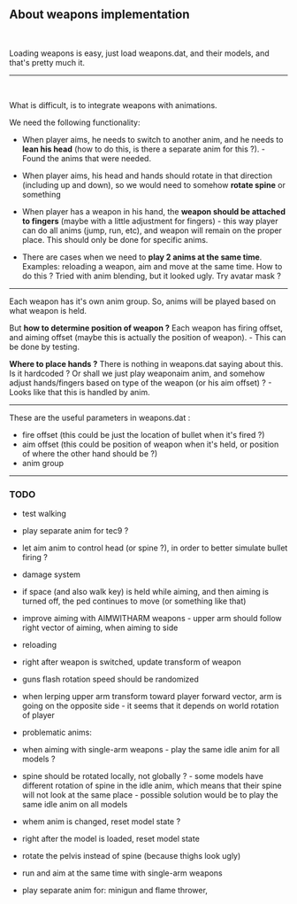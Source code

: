 
## About weapons implementation
<br>


Loading weapons is easy, just load weapons.dat, and their models, and that's pretty much it.
<br>


***
<br>


What is difficult, is to integrate weapons with animations.

We need the following functionality:

- When player aims, he needs to switch to another anim, and he needs to **lean his head** (how to do this, is there a separate anim for this ?). - Found the anims that were needed.

- When player aims, his head and hands should rotate in that direction (including up and down), so we would need to somehow **rotate spine** or something

- When player has a weapon in his hand, the **weapon should be attached to fingers** (maybe with a little adjustment for fingers) - this way player can do all anims (jump, run, etc), and weapon will remain on the proper place. This should only be done for specific anims.

- There are cases when we need to **play 2 anims at the same time**. Examples: reloading a weapon, aim and move at the same time. How to do this ? Tried with anim blending, but it looked ugly. Try avatar mask ?


***

Each weapon has it's own anim group. So, anims will be played based on what weapon is held.

But **how to determine position of weapon ?** Each weapon has firing offset, and aiming offset (maybe this is actually the position of weapon). - This can be done by testing.

**Where to place hands ?** There is nothing in weapons.dat saying about this. Is it hardcoded ? Or shall we just play weaponaim anim, and somehow adjust hands/fingers based on type of the weapon (or his aim offset) ? - Looks like that this is handled by anim.

***

These are the useful parameters in weapons.dat :

- fire offset (this could be just the location of bullet when it's fired ?)
- aim offset (this could be position of weapon when it's held, or position of where the other hand should be ?)
- anim group

***

### TODO

- test walking

- play separate anim for tec9 ?

- let aim anim to control head (or spine ?), in order to better simulate bullet firing ?

- damage system

- if space (and also walk key) is held while aiming, and then aiming is turned off, the ped continues to move (or something like that)

- improve aiming with AIMWITHARM weapons - upper arm should follow right vector of aiming, when aiming to side

- reloading

- right after weapon is switched, update transform of weapon

- guns flash rotation speed should be randomized

- when lerping upper arm transform toward player forward vector, arm is going on the opposite side - it seems that it depends on world rotation of player

- problematic anims: 

- when aiming with single-arm weapons - play the same idle anim for all models ?

- spine should be rotated locally, not globally ? - some models have different rotation of spine in the idle anim, which means that their spine will not look at the same place - possible solution would be to play the same idle anim on all models

- whem anim is changed, reset model state ?

- right after the model is loaded, reset model state

- rotate the pelvis instead of spine (because thighs look ugly)

- run and aim at the same time with single-arm weapons

- play separate anim for: minigun and flame thrower, 

